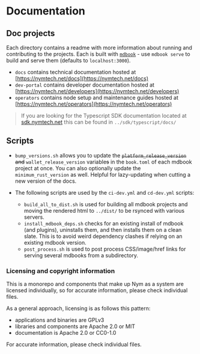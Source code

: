# Documentation

## Doc projects
Each directory contains a readme with more information about running and contributing to the projects. Each is built with [`mdbook`](https://rust-lang.github.io/mdBook/index.html) - use `mdbook serve` to build and serve them (defaults to `localhost:3000`).
* `docs` contains technical documentation hosted at [https://nymtech.net/docs](https://nymtech.net/docs)
* `dev-portal` contains developer documentation hosted at [https://nymtech.net/developers](https://nymtech.net/developers)
* `operators` contains node setup and maintenance guides hosted at [https://nymtech.net/operators](https://nymtech.net/operators)

> If you are looking for the Typescript SDK documentation located at [sdk.nymtech.net](https://sdk.nymtech.net) this can be found in `../sdk/typescript/docs/`

## Scripts 
* `bump_versions.sh` allows you to update the ~~`platform_release_version` and~~ `wallet_release_version` variable~~s~~ in the `book.toml` of each mdbook project at once. You can also optionally update the `minimum_rust_version` as well. Helpful for lazy-updating when cutting a new version of the docs. 

* The following scripts are used by the `ci-dev.yml` and `cd-dev.yml` scripts:
  * `build_all_to_dist.sh` is used for building all mdbook projects and moving the rendered html to `../dist/` to be rsynced with various servers. 
  * `install_mdbook_deps.sh` checks for an existing install of mdbook (and plugins), uninstalls them, and then installs them on a clean slate. This is to avoid weird dependency clashes if relying on an existing mdbook version. 
  * `post_process.sh` is used to post process CSS/image/href links for serving several mdbooks from a subdirectory. 

[//]: # (  * `removed_existing_config.sh` is used to remove existing nym client/node config files on the CI/CD server so avoid `mdbook-cmdrun` command errors.  )

### Licensing and copyright information
This is a monorepo and components that make up Nym as a system are licensed individually, so for accurate information, please check individual files.

As a general approach, licensing is as follows this pattern:
- applications and binaries are GPLv3
- libraries and components are Apache 2.0 or MIT
- documentation is Apache 2.0 or CC0-1.0

For accurate information, please check individual files.
